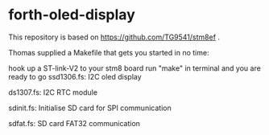 # forth-oled-display

This repository is based on https://github.com/TG9541/stm8ef .

Thomas supplied a Makefile that gets you started in no time:

hook up a ST-link-V2 to your stm8 board
run "make" in terminal and you are ready to go
ssd1306.fs: I2C oled display

ds1307.fs: I2C RTC module

sdinit.fs: Initialise SD card for SPI communication

sdfat.fs: SD card FAT32 communication
 
